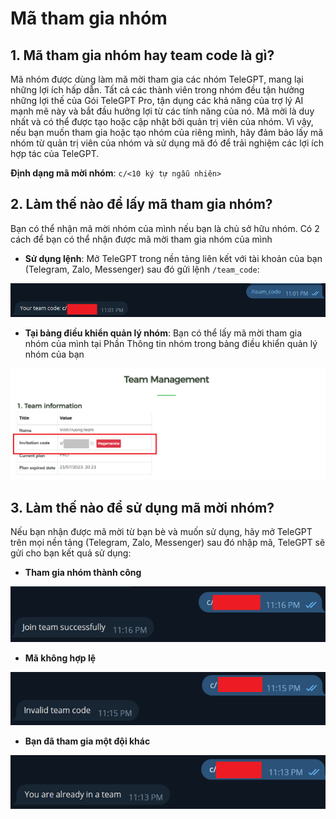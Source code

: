 # Mã tham gia nhóm

## 1. Mã tham gia nhóm hay team code là gì?
Mã nhóm được dùng làm mã mời tham gia các nhóm TeleGPT, mang lại những lợi ích hấp dẫn. Tất cả các thành viên trong nhóm đều tận hưởng những lợi thế của Gói TeleGPT Pro, tận dụng các khả năng của trợ lý AI mạnh mẽ này và bắt đầu hưởng lợi từ các tính năng của nó. Mã mời là duy nhất và có thể được tạo hoặc cập nhật bởi quản trị viên của nhóm. Vì vậy, nếu bạn muốn tham gia hoặc tạo nhóm của riêng mình, hãy đảm bảo lấy mã nhóm từ quản trị viên của nhóm và sử dụng mã đó để trải nghiệm các lợi ích hợp tác của TeleGPT.

**Định dạng mã mời nhóm**: `c/<10 ký tự ngẫu nhiên>`

## 2. Làm thế nào để lấy mã tham gia nhóm?
Bạn có thể nhận mã mời nhóm của mình nếu bạn là chủ sở hữu nhóm. Có 2 cách để bạn có thể nhận được mã mời tham gia nhóm của mình

* **Sử dụng lệnh**: Mở TeleGPT trong nền tảng liên kết với tài khoản của bạn (Telegram, Zalo, Messenger) sau đó gửi lệnh `/team_code`:

![Thành công](../../static/img/team-code/1.png)

* **Tại bảng điều khiển quản lý nhóm**: Bạn có thể lấy mã mời tham gia nhóm của mình tại Phần Thông tin nhóm trong bảng điều khiển quản lý nhóm của bạn

![Thành công](../../static/img/team-code/2.png)

## 3. Làm thế nào để sử dụng mã mời nhóm?
Nếu bạn nhận được mã mời từ bạn bè và muốn sử dụng, hãy mở TeleGPT trên mọi nền tảng (Telegram, Zalo, Messenger) sau đó nhập mã, TeleGPT sẽ gửi cho bạn kết quả sử dụng:

* **Tham gia nhóm thành công**

![Thành công](../../static/img/team-code/3.png)

* **Mã không hợp lệ**

![Thành công](../../static/img/team-code/4.png)

* **Bạn đã tham gia một đội khác**

![Thành công](../../static/img/team-code/5.png)
